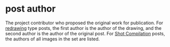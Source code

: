 # post author

The project contributor who proposed the original work for publication. For [redrawing](./redrawing.md) type posts, the
first author is the author of the drawing, and the second author is the author of the original post. For
[Shot Compilation](./shot-set.md) posts, the authors of all images in the set are listed.
